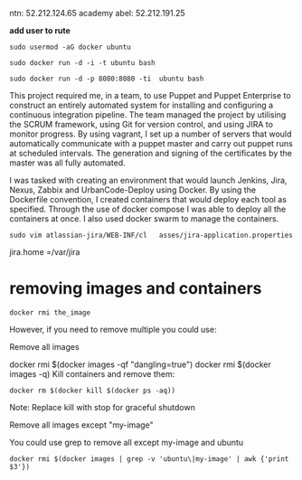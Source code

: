 ntn: 52.212.124.65
academy
abel: 52.212.191.25

<b> add user to rute </b>
	
	sudo usermod -aG docker ubuntu

	sudo docker run -d -i -t ubuntu bash

	sudo docker run -d -p 8080:8080 -ti  ubuntu bash


This project required me, in a team, to use Puppet and Puppet Enterprise to construct an entirely automated system for installing and configuring a continuous integration pipeline. The team managed the project by utilising the SCRUM framework, using Git for version control, and using JIRA to monitor progress. By using vagrant, I set up a number of servers that would automatically communicate with a puppet master and carry out puppet runs at scheduled intervals. The generation and signing of the certificates by the master was all fully automated. 

I was tasked with creating an environment that would launch Jenkins, Jira, Nexus, Zabbix and UrbanCode-Deploy using Docker. By using the Dockerfile convention, I created containers that would deploy each tool as specified. Through the use of docker compose I was able to deploy all the containers at once. I also used docker swarm to manage the containers. 

	sudo vim atlassian-jira/WEB-INF/cl   asses/jira-application.properties

jira.home =/var/jira 

<h1><b> removing images and containers </b></h1>

	docker rmi the_image
However, if you need to remove multiple you could use:

Remove all images

  docker rmi $(docker images -qf "dangling=true")
  docker rmi $(docker images -q)
Kill containers and remove them:

  	docker rm $(docker kill $(docker ps -aq))
Note: Replace kill with stop for graceful shutdown

Remove all images except "my-image"

You could use grep to remove all except my-image and ubuntu

  	docker rmi $(docker images | grep -v 'ubuntu\|my-image' | awk {'print $3'})
